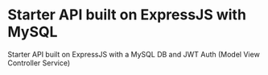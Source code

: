 # Starter API built on ExpressJS with MySQL
Starter API built on ExpressJS with a MySQL DB and JWT Auth (Model View Controller Service)